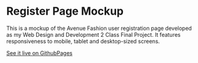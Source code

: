 # Register Page Mockup
This is a mockup of the Avenue Fashion user registration page developed as my Web Design and Development 2 Class Final Project. It features responsiveness to mobile, tablet and desktop-sized screens.

[See it live on GithubPages](https://zacosta1.github.io/RegisterPageMockup/)
